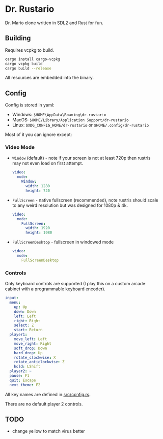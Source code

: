 # Dr. Rustario

Dr. Mario clone written in SDL2 and Rust for fun.

## Building

Requires vcpkg to build.

```bash
cargo install cargo-vcpkg
cargo vcpkg build
cargo build --release
```

All resources are embedded into the binary.

## Config

Config is stored in yaml:

* Windows: `$HOME\AppData\Roaming\dr-rustario`
* MacOS: `$HOME/Library/Application Support/dr-rustario`
* Linux: `$XDG_CONFIG_HOME/dr-rustario` or `$HOME/.config/dr-rustario`

Most of it you can ignore except:

### Video Mode

* `Window` (default) - note if your screen is not at least 720p then rustris may not even load on first attempt.
    ```yaml
    video:
      mode:
        Window:
          width: 1280
          height: 720
    ```
* `FullScreen` - native fullscreen (recommended), note rustris should scale to any weird resolution but was designed for 1080p & 4k.
    ```yaml
    video:
      mode:
        FullScreen:
          width: 1920
          height: 1080
    ```  
* `FullScreenDesktop` - fullscreen in windowed mode
    ```yaml
    video:
      mode:
        FullScreenDesktop
    ```  

### Controls

Only keyboard controls are supported (I play this on a custom arcade cabinet with a programmable keyboard encoder).

```yaml
input:
  menu:
    up: Up
    down: Down
    left: Left
    right: Right
    select: Z
    start: Return
  player1:
    move_left: Left
    move_right: Right
    soft_drop: Down
    hard_drop: Up
    rotate_clockwise: X
    rotate_anticlockwise: Z
    hold: LShift
  player2: ~
  pause: F1
  quit: Escape
  next_theme: F2
```

All key names are defined in [src/config.rs](src/config.rs::KeycodeDef).

There are no default player 2 controls.

## TODO
* change yellow to match virus better
